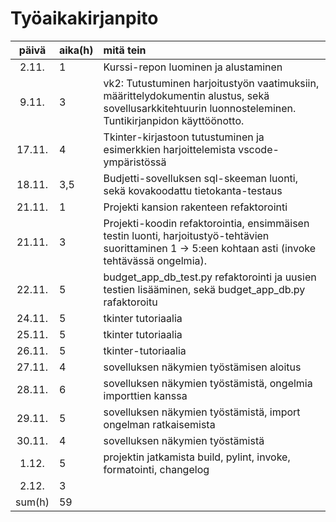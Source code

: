 # Työaikakirjanpito

| päivä  |aika(h)| mitä tein  |
| :----: |:-----| :-----|
| 2.11.  |  1   |  Kurssi-repon luominen ja alustaminen |
| 9.11.  |  3   | vk2: Tutustuminen harjoitustyön vaatimuksiin, määrittelydokumentin alustus, sekä sovellusarkkitehtuurin luonnosteleminen. Tuntikirjanpidon käyttöönotto. |
| 17.11. |  4   |  Tkinter-kirjastoon tutustuminen ja esimerkkien harjoittelemista vscode-ympäristössä |
| 18.11. | 3,5  |  Budjetti-sovelluksen sql-skeeman luonti, sekä kovakoodattu tietokanta-testaus |
| 21.11. |  1   |  Projekti kansion rakenteen refaktorointi |
| 21.11. |  3   |  Projekti-koodin refaktorointia, ensimmäisen testin luonti, harjoitustyö-tehtävien suorittaminen 1 -> 5:een kohtaan asti (invoke tehtävässä ongelmia). |
| 22.11. |  5   |  budget_app_db_test.py refaktorointi ja uusien testien lisääminen, sekä budget_app_db.py rafaktoroitu |
| 24.11. |  5   | tkinter tutoriaalia |
| 25.11. |  5   | tkinter tutoriaalia |
| 26.11. |  5   | tkinter-tutoriaalia |
| 27.11. |  4   |  sovelluksen näkymien työstämisen aloitus |
| 28.11. |  6   |  sovelluksen näkymien työstämistä, ongelmia importtien kanssa|
| 29.11. |  5   |  sovelluksen näkymien työstämistä, import ongelman ratkaisemista |
| 30.11. |  4   | sovelluksen näkymien työstämistä |
| 1.12.  |  5   |  projektin jatkamista build, pylint, invoke, formatointi, changelog |
| 2.12. | 3   |   |
| sum(h) |  59  |  








